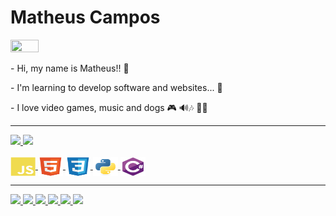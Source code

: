 <h1>Matheus Campos</h1>
<div>
  <img width="30%" height="30%" src="https://c.tenor.com/fvfJkHRzmygAAAAC/cool-website-bro-cool-website.gif">
  <p>- Hi, my name is Matheus!! 👏</p>  
  <p>- I'm learning to develop software and websites... 👻</p>
  <p> - I love video games, music and dogs 🎮 🔊🎶 🐕‍🦺</p>
</div>

<hr>

<div>
  <a href="https://github.com/theusouza0">
  <img height="180em" src="https://github-readme-stats.vercel.app/api?username=theusouza0&show_icons=true&theme=gruvbox&include_all_commits=true&count_private=true"/>
  <img height="150em" src="https://github-readme-stats.vercel.app/api/top-langs/?username=theusouza0&layout=compact&langs_count=7&theme=gruvbox"/>
</div>

<div style="display: inline_block"> <br>
  <img align="center" alt="Js" height="30" width="40" src="https://raw.githubusercontent.com/devicons/devicon/master/icons/javascript/javascript-plain.svg">
  <img align="center" alt="HTML" height="30" width="40" src="https://raw.githubusercontent.com/devicons/devicon/master/icons/html5/html5-original.svg">
  <img align="center" alt="CSS" height="30" width="40" src="https://raw.githubusercontent.com/devicons/devicon/master/icons/css3/css3-original.svg">
  <img align="center" alt="Python" height="30" width="40" src="https://raw.githubusercontent.com/devicons/devicon/master/icons/python/python-original.svg">
  <img align="center" alt="Csharp" height="30" width="40" src="https://raw.githubusercontent.com/devicons/devicon/master/icons/csharp/csharp-original.svg">
</div>
  
<hr>
  
<div> 
  <a alt="Gmail" href="mailto:contraforte0@gmail.com"> <img src="https://img.shields.io/badge/Gmail-D14836?style=for-the-badge&logo=gmail&logoColor=white"> </a>
  <a alt="Linkedin" href="https://linkedin.com/in/matheus-campos-2507" target="_blank"><img src="https://img.shields.io/badge/-LinkedIn-%230077B5?style=for-the-badge&logo=linkedin&logoColor=white" target="_blank"> </a>
  <a alt="GitHub" href="https://github.com/theusouza0"> <img src="https://img.shields.io/badge/GitHub-100000?style=for-the-badge&logo=github&logoColor=white"> </a>
  <a alt="Microsoft" href="https://www.microsoft.com/en-us/windows/"> <img src="https://img.shields.io/badge/Windows-0078D6?style=for-the-badge&logo=windows&logoColor=white"> </a>
  <a alt="Ubuntu" href="https://ubuntu.com/download"> <img src="https://img.shields.io/badge/Ubuntu-E95420?style=for-the-badge&logo=ubuntu&logoColor=white"> </a>
  <a alt="Followers" href="https://github.com/theusouza0"> <img src="https://img.shields.io/github/followers/{theusouza0}.svg?style=social&label=Follow&maxAge=2592000?"> </a>
</div>

